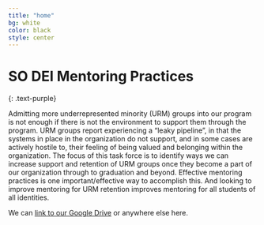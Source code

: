 ```yaml
---
title: "home"
bg: white
color: black
style: center
---
```


<span class="fa-stack subtlecircle" style="font-size:100px; background:rgba(255,166,0,0.1)">
  <i class="fa fa-circle fa-stack-2x text-white"></i>
  <i class="fa fa-handshake fa-stack-1x text-orange"></i>
</span>

# SO DEI Mentoring Practices
{: .text-purple}

Admitting more underrepresented minority (URM) groups into our program is not enough if there is not the environment to support them through the program.  URM groups report experiencing a “leaky pipeline”, in that the systems in place in the organization do not support, and in some cases are actively hostile to, their feeling of being valued and belonging within the organization.  The focus of this task force is to identify ways we can increase support and retention of URM groups once they become a part of our organization through to graduation and beyond.  Effective mentoring practices is one important/effective way to accomplish this.  And looking to improve mentoring for URM retention improves mentoring for all students of all identities.

We can [link to our Google Drive](https://drive.google.com/drive/u/3/folders/1jbkJae52AlLg4D59J81BEAhcjr1j4ClB) or anywhere else here. 

